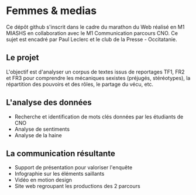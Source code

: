 # Femmes & medias

Ce dépôt github s'inscrit dans le cadre du marathon du Web réalisé en M1 MIASHS en collaboration avec le M1 Communication parcours CNO. Ce sujet est encadré par Paul Leclerc et le club de la Presse - Occitatanie.

## Le projet 

L'objectif est d'analyser un corpus de textes issus de reportages TF1, FR2 et FR3 pour comprendre les mécaniques sexistes (préjugés, stéréotypes), la répartition des pouvoirs et des rôles, le partage du vécu, etc.

## L'analyse des données

- Recherche et identification de mots clés données par les étudiants de CNO
- Analyse de sentiments
- Analyse de la haine

## La communication résultante

- Support de présentation pour valoriser l'enquête
- Infographie sur les éléments saillants
- Vidéo en motion design
- Site web regroupant les productions des 2 parcours


